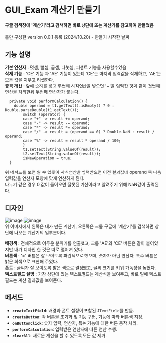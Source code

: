 # GUI_Exam 계산기 만들기<br>
#### 구글 검색창에 '계산기'라고 검색하면 바로 상단에 뜨는 계산기를 참고하여 만들었음<br>
틀만 구성한 version 0.0.1 등록 (2024/10/20) - 만들기 시작한 날짜

## 기능 설명<br>
**기본 연산자** : 덧셈, 뺄셈, 곱셈, 나눗셈, 퍼센트 기능을 사용할수있음<br>
**삭제 기능** : 'CE' 기능 과 'AE' 기능이 있는데 'CE'는 마지막 입력값을 삭제하고, 'AE'는 모든 값을 지우고 리셋한다.<br>
**중복 계산** : 앞에 숫자를 넣고 두번째 사칙연산을 넣으면 '='을 입력한 것과 같이 첫번째 연산을 처리한뒤 두번째 연산자가 붙는다.<br>
```
  private void performCalculation() {
    double operand = t1.getText().isEmpty() ? 0 : Double.parseDouble(t1.getText());
		switch (operator) {
		case "+" -> result += operand;
		case "-" -> result -= operand;
		case "*" -> result *= operand;
		case "/" -> result = (operand == 0) ? Double.NaN : result / operand;
		case "%" -> result = result * operand / 100;
		}
		t1.setText(String.valueOf(result));
		t2.setText(String.valueOf(result));
		isNewOperation = true;
  }
```
위 메서드를 보면 알 수 있듯이 사칙연산을 입력받으면 이전 결과값에 operand 즉 다음 입력값을 연산자 모양에 맞게 연산하게 된다.<br>
나누기 같은 경우 0 값이 들어오면 잘못된 계산이라고 알려주기 위해 NaN값이 출력된다.<br>
## 디자인 <br>
![image](https://github.com/user-attachments/assets/2c67e313-7d03-4b1e-9b8c-59a9b1c266c4)
![image](https://github.com/user-attachments/assets/1dab60a7-bf7f-4e78-811b-844fdd6dbb1b) <br>
위 이미지에서 왼쪽은 내가 만든 계산기, 오른쪽은 크롬 구글에 '계산기'를 검색하면 상단에 나오는 계산기의 일부분이다.<br>


**배경색** : 전체적으로 어두운 분위기를 연출했고, 크롬 'AE'와 'CE' 버튼은 같이 붙어있지만 내가 디자인 한 것은 따로 떨어져 있다.<br>
**버튼색** : '=' 버튼은 잘 보이도록 파란색으로 했으며, 숫자가 아닌 연산자, 특수 버튼은 밝은 회색으로 표현해 주었다. <br>
**폰트** : 글씨가 잘 보이도록 밝은 색으로 결정했고, 글씨 크기를 키워 가독성을 높혔다.<br>
**텍스트필드 설명** : 가장 상단에 있는 텍스트필드는 계산식을 보여주고, 바로 밑에 텍스트필드는 계산 결과값을 보여준다.<br>

## 메서드 <br>

- **`createTextField`**: 배경과 폰트 설정이 포함된 `JTextField`를 만듬.
- **`createButton`**: 각 버튼을 초기화 및 기능 구현, 기능에 따라 버튼색 지정.
- **`onButtonClick`**: 숫자 입력, 연산자, 특수 기능에 대한 버튼 동작 처리.
- **`performCalculation`**: 입력받은 연산자에 따른 연산 수행.
- **`clearAll`**: 새로운 계산을 할 수 있도록 모든 값 제거.
